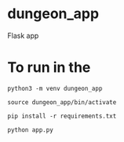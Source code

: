 # dungeon_app
 Flask app


# To run in the 
`python3 -m venv dungeon_app`

`source dungeon_app/bin/activate`

 `pip install -r requirements.txt`

 `python app.py`